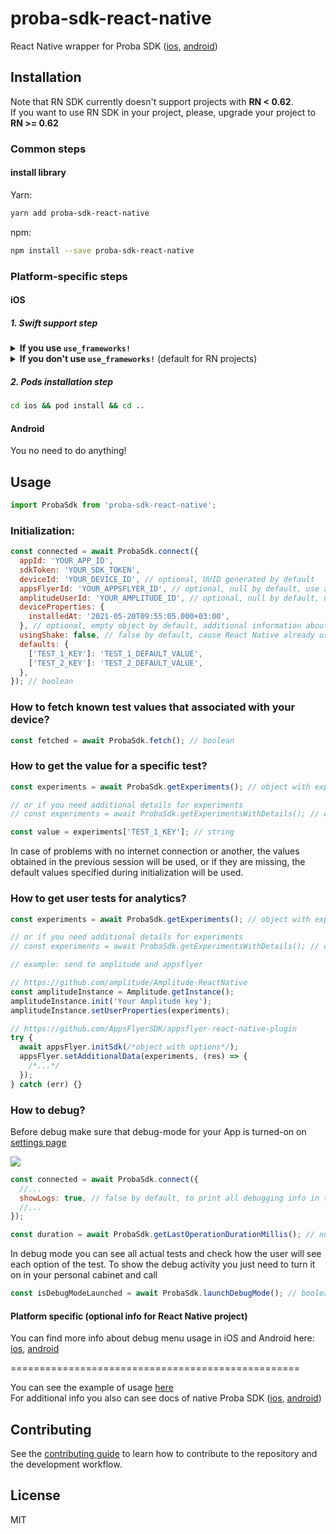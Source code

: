 # proba-sdk-react-native

React Native wrapper for Proba SDK ([ios](https://github.com/proba-ai/proba-sdk-ios), [android](https://github.com/proba-ai/proba-sdk-android))

## Installation

Note that RN SDK currently doesn't support projects with **RN < 0.62**.  
If you want to use RN SDK in your project, please, upgrade your project to **RN >= 0.62**

### Common steps

#### install library

Yarn:

```sh
yarn add proba-sdk-react-native
```

npm:

```sh
npm install --save proba-sdk-react-native
```

### Platform-specific steps

#### iOS

##### 1. Swift support step

<details>
<summary><b>If you use <code>use_frameworks!</code></b></summary>
<br>
Add next lines of code in <code>Podfile</code>:

```rb
use_frameworks! # You already use it in your project!

# add next lines of code:

pre_install do |installer|
  installer.pod_targets.each do |pod|
    if pod.name.eql?('proba-sdk-react-native')
      def pod.build_type; # Uncomment one line depending on your CocoaPods version
        Pod::BuildType.static_library # Pods version >= 1.9 (uncommented by default)
        # Pod::Target::BuildType.static_library # Pods version < 1.9
      end
    end
  end
end
```

</details>

<details>
<summary><b>If you don't use <code>use_frameworks!</code></b> (default for RN projects)</summary>
<br>
If you <b>have no Swift integration</b> in your project follow next steps:
<br><br>

1. In XCode, in the project navigator, right click your `[your project's name]` folder, choose ➜ `Add Files to [your project's name]`

![Create Swift File](https://i.imgur.com/00K5UZ1.png)

2. Select `Swift File` ➜ `Next`

![Create Swift File](https://i.imgur.com/Mdc9MLk.png)

3. Specify name for example `Dummy.swift` ➜ `Create`

![Create Swift File](https://i.imgur.com/2HSk7Jp.png)

4. Now a pop up is shown select `Create Bridging Header`

![Create Swift File](https://i.imgur.com/f2zA0n9.png)

</details>

##### 2. Pods installation step

```bash
cd ios && pod install && cd ..
```

#### Android

You no need to do anything!

## Usage

```js
import ProbaSdk from 'proba-sdk-react-native';
```

### Initialization:

```js
const connected = await ProbaSdk.connect({
  appId: 'YOUR_APP_ID',
  sdkToken: 'YOUR_SDK_TOKEN',
  deviceId: 'YOUR_DEVICE_ID', // optional, UUID generated by default
  appsFlyerId: 'YOUR_APPSFLYER_ID', // optional, null by default, use appsFlyer.getAppsFlyerUID if AppsFlyer integration is needed
  amplitudeUserId: 'YOUR_AMPLITUDE_ID', // optional, null by default, use id that you set with `amplitudeInstance.setUserId` method if Amplitude integration is needed
  deviceProperties: {
    installedAt: '2021-05-20T09:55:05.000+03:00',
  }, // optional, empty object by default, additional information about device. You can use next data types: String, Number, Boolean, Date.
  usingShake: false, // false by default, cause React Native already uses shake motion in debug mode for own purposes (show React Native debug window after shaking your device)
  defaults: {
    ['TEST_1_KEY']: 'TEST_1_DEFAULT_VALUE',
    ['TEST_2_KEY']: 'TEST_2_DEFAULT_VALUE',
  },
}); // boolean
```

### How to fetch known test values that associated with your device?

```js
const fetched = await ProbaSdk.fetch(); // boolean
```

### How to get the value for a specific test?

```js
const experiments = await ProbaSdk.getExperiments(); // object with experiments

// or if you need additional details for experiments
// const experiments = await ProbaSdk.getExperimentsWithDetails(); // object with experiments

const value = experiments['TEST_1_KEY']; // string
```

In case of problems with no internet connection or another, the values obtained in the previous session will be used, or if they are missing, the default values specified during initialization will be used.

### How to get user tests for analytics?

```js
const experiments = await ProbaSdk.getExperiments(); // object with experiments

// or if you need additional details for experiments
// const experiments = await ProbaSdk.getExperimentsWithDetails(); // object with experiments

// example: send to amplitude and appsflyer

// https://github.com/amplitude/Amplitude-ReactNative
const amplitudeInstance = Amplitude.getInstance();
amplitudeInstance.init('Your Amplitude key');
amplitudeInstance.setUserProperties(experiments);

// https://github.com/AppsFlyerSDK/appsflyer-react-native-plugin
try {
  await appsFlyer.initSdk(/*object with options*/);
  appsFlyer.setAdditionalData(experiments, (res) => {
    /*...*/
  });
} catch (err) {}
```

### How to debug?

Before debug make sure that debug-mode for your App is turned-on on [settings page](https://app.proba.ai/ab/settings)

![](https://imgproxy.proba.ai/9ACImnEbmsO822dynjTjcC_B8aXzbbpPQsOgop2PlBs//aHR0cHM6Ly9hcHBib29zdGVyLWNsb3VkLnMzLmV1LWNlbnRyYWwtMS5hbWF6b25hd3MuY29tLzk0N2M5NzdmLTAwY2EtNDA1Yi04OGQ4LTAzOTM4ZjY4OTAzYi5wbmc.png)

```js
const connected = await ProbaSdk.connect({
  //...
  showLogs: true, // false by default, to print all debugging info in the console (note that currently you can see logs in XCode or Android Studio but not in JS console)
  //...
});

const duration = await ProbaSdk.getLastOperationDurationMillis(); // number (the duration of the last operation in milliseconds)
```

In debug mode you can see all actual tests and check how the user will see each option of the test. To show the debug activity you just need to turn it on in your personal cabinet and call

```js
const isDebugModeLaunched = await ProbaSdk.launchDebugMode(); // boolean
```

#### Platform specific (optional info for React Native project)

You can find more info about debug menu usage in iOS and Android here: [ios](https://github.com/proba-ai/proba-sdk-ios#how-to-debug), [android](https://github.com/proba-ai/proba-sdk-android#how-to-debug)

==================================================

You can see the example of usage [here](example)  
For additional info you also can see docs of native Proba SDK ([ios](https://github.com/proba-ai/proba-sdk-ios), [android](https://github.com/proba-ai/proba-sdk-android))

## Contributing

See the [contributing guide](CONTRIBUTING.md) to learn how to contribute to the repository and the development workflow.

## License

MIT
